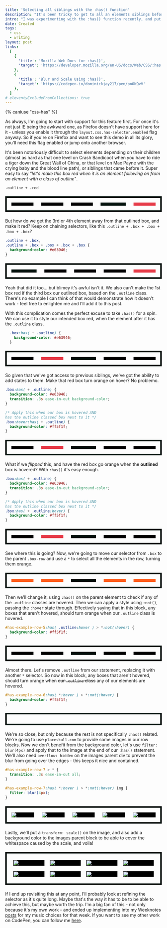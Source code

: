 ```yaml
---
title: 'Selecting all siblings with the :has() function'
description: "It's been tricky to get to all an elements siblings before, but with :has() it's simple!"
intro: "I was experimenting with the :has() function recently, and put together a quick demonstration of how to select all an elements siblings and style them. It ended up being picked by CodePen, so this post is demonstrating how that was put together."
date: Created
tags:
  - css
  - writing
layout: post
links:
  [
    {
      'title': 'Mozilla Web Docs for :has()',
      'target': 'https://developer.mozilla.org/en-US/docs/Web/CSS/:has'
    },
    {
      'title': 'Blur and Scale Using :has()',
      'target': 'https://codepen.io/dominickjay217/pen/poOKQvV'
    },
  ]
# eleventyExcludeFromCollections: true
---
```


{% caniuse "css-has" %}

As always, I'm going to start with support for this feature first. For once it's not just IE being the awkward one, as Firefox doesn't have support here for it - unless you enable it through the `layout.css.has-selector.enabled` flag anyway. So if you're on Firefox and want to see this demo in all its glory, you'll need this flag enabled or jump onto another browser.

It's been notoriously difficult to select elements depending on their children (almost as hard as that one level on Crash Bandicoot when you have to ride a tiger down the Great Wall of China, or that level on Max Payne with the crying baby and the blood line path), or siblings that came before it. Super easy to say _"let's make this box red when it is an element following on from an element with a class of outline"_.

`.outline + .red`

<style>

  .box {
    flex: 1 0 30px;
    height: auto;
    apsect-ratio: 1;
    background-color: black;
  }

  .outline {
    background-color: white;
    border: 5px solid #010f0a;
  }

  #one-red-box .outline + .box,
  .outline + .box + .box + .box + .box {
    background-color: #e63946;
  }

  .box-row {
    display: flex;
    column-gap: 25px;
    margin-block: 20px;
    border: 5px solid #010f0a;
    padding: 15px;
  }

</style>

<div class="box-row" id="one-red-box">
  <div class="box"></div>
  <div class="box"></div>
  <div class="box"></div>
  <div class="box outline"></div>
  <div class="box"></div>
</div>

But how do we get the 3rd or 4th element away from that outlined box, and make it red? Keep on chaining selectors, like this `.outline + .box + .box + .box + .box`?

```css
.outline + .box,
.outline + .box + .box + .box + .box {
  background-color: #e63946;
}
```

<div class="box-row">
  <div class="box outline"></div>
  <div class="box"></div>
  <div class="box"></div>
  <div class="box"></div>
  <div class="box"></div>
</div>

Yeah that did it too....but blimey it's awful isn't it. We also can't make the 1st box red if the third box our outlined box, based on the `.outline` class. There's no example I can think of that would demonstrate how it doesn't work - feel free to enlighten me and I'll add it to this post.

With this complication comes the perfect excuse to take `:has()` for a spin. We can use it to style our intended box red, when the element after it has the `.outline` class.

```css
  .box:has( + .outline) {
    background-color: #e63946;
  }
```

<style>
  #has-example-row .box:has( + .outline) {
    background-color: #e63946;
  }
</style>

<div class="box-row" id="has-example-row">
  <div class="box "></div>
  <div class="box"></div>
  <div class="box outline"></div>
  <div class="box"></div>
  <div class="box"></div>
</div>

So given that we've got access to previous siblings, we've got the ability to add states to them. Make that red box turn orange on hover? No problemo.

```css
.box:has( + .outline) {
  background-color: #e63946;
  transition: .3s ease-in-out background-color;
}

/* Apply this when our box is hovered AND
has the outline classed box next to it */
.box:hover:has( + .outline) {
  background-color: #ff5f1f;
}
```

<style>
  #has-example-row-2 .box:has( + .outline) {
    background-color: #e63946;
    transition: .3s ease-in-out background-color;
  }
  #has-example-row-2 .box:hover:has( + .outline) {
    background-color: #ff5f1f;
  }
</style>

<div class="box-row" id="has-example-row-2">
  <div class="box "></div>
  <div class="box"></div>
  <div class="box outline"></div>
  <div class="box"></div>
  <div class="box"></div>
</div>

What if we _flipped_ this, and have the red box go orange when the **outlined** box is hovered? With `:has()` it's easy enough.

```css
.box:has( + .outline) {
  background-color: #e63946;
  transition: .3s ease-in-out background-color;
}

/* Apply this when our box is hovered AND
has the outline classed box next to it */
.box:has( + .outline:hover) {
  background-color: #ff5f1f;
}
```
<style>
  #has-example-row-3 .box:has( + .outline) {
    background-color: #e63946;
    transition: .3s ease-in-out background-color;
  }
  #has-example-row-3 .box:has( + .outline:hover) {
    background-color: #ff5f1f;
  }
</style>

<div class="box-row" id="has-example-row-3">
  <div class="box "></div>
  <div class="box"></div>
  <div class="box outline"></div>
  <div class="box"></div>
  <div class="box"></div>
</div>

See where this is going? Now, we're going to move our selector from `.box` to the parent `.box-row` and use a `*` to select all the elements in the row, turning them orange.

<style>
  #has-example-row-4 > * {
    background-color: #ff5f1f;
  }
</style>

<div class="box-row" id="has-example-row-4">
  <div class="box "></div>
  <div class="box"></div>
  <div class="box outline"></div>
  <div class="box"></div>
  <div class="box"></div>
</div>

Then we'll change it, using `:has()` on the parent element to check if any of the `.outline` classes are hovered. Then we can apply a style using `:not()`, passing the `:hover` state through. Effectively saying that in this block, any boxes that aren't hovered, should turn orange when our `.outline` class is hovered.

```css
#has-example-row-5:has( .outline:hover ) > *:not(:hover) {
  background-color: #ff5f1f;
}
```

<style>
  #has-example-row-5:has( .outline:hover ) > *:not(:hover) {
    background-color: #ff5f1f;
    transition: .3s ease-in-out background-color;
  }
</style>

<div class="box-row" id="has-example-row-5">
  <div class="box "></div>
  <div class="box"></div>
  <div class="box outline"></div>
  <div class="box"></div>
  <div class="box"></div>
</div>

Almost there. Let's remove `.outline` from our statement, replacing it with another `*` selector. So now in this block, any boxes that aren't hovered, should turn orange when ~~our `.outline` class~~ any of our elements are hovered.

```css
#has-example-row-6:has( *:hover ) > *:not(:hover) {
  background-color: #ff5f1f;
}
```

<style>
  #has-example-row-6 > * {
    transition: .3s ease-in-out background-color;
  }

  #has-example-row-6:has( *:hover ) > *:not(:hover) {
    background-color: #ff5f1f;
  }
</style>

<div class="box-row" id="has-example-row-6">
  <div class="box "></div>
  <div class="box"></div>
  <div class="box"></div>
  <div class="box"></div>
  <div class="box"></div>
</div>

We're so close, but only because the rest is not specifically `:has()` related. We're going to use `placeskull.com` to provide some images in our row blocks. Now we don't benefit from the background color, let's use `filter: blur(4px)` and apply that to the image at the end of our `:has()` statement. We'll also need `overflow: hidden` on the images parent div to prevent the blur from going over the edges - this keeps it nice and contained.

```css
#has-example-row-7 > * {
  transition: .3s ease-in-out all;
}

#has-example-row-7:has( *:hover ) > *:not(:hover) img {
  filter: blur(4px);
}
```

<style>
  #has-example-row-7 > * {
    overflow: hidden;
  }

  #has-example-row-7 > * img{
    transition: .3s ease-in-out all;
  }

  #has-example-row-7:has( *:hover ) > *:not(:hover) img {
    filter: blur(4px);
  }
</style>

<div class="box-row" id="has-example-row-7">
  <div class="box">
    <img src="https://placeskull.com/350/350" />
  </div>
  <div class="box">
    <img src="https://placeskull.com/350/350" />
  </div>
  <div class="box">
    <img src="https://placeskull.com/350/350" />
  </div>
  <div class="box">
    <img src="https://placeskull.com/350/350" />
  </div>
  <div class="box">
    <img src="https://placeskull.com/350/350" />
  </div>
</div>

Lastly, we'll put a `transform: scale()` on the image, and also add a background color to the images parent block to be able to cover the whitespace caused by the scale, and voila!

<style>
  .main-container {
    border: 5px solid #010f0a;
    padding: 20px;
    margin-block: 20px;
    position: relative;
  }

  .has-grid {
    display: grid;
    grid-template-columns: repeat(8, minmax(0, 1fr));
    gap: 1rem;
    place-content: center;
  }

  @media (max-width: 768px) {
    .has-grid {
      grid-template-columns: repeat(4, minmax(0, 1fr));
    }
  }

  .cell {
    grid-column: span 2/span 2;
    overflow: hidden;
    background: black;
  }

  .cell img {
    width: 100%;
    transition: .65s cubic-bezier(0.680, -0.550, 0.265, 1.550) all;
  }

  .has-grid:has( > *:hover ) > *:not(:hover) img {
    filter: blur(4px);
    transform: scale(0.85);
  }

  .attribute {
    position: absolute;
    bottom: -20px;
    left: 0;
    right: 0;
    margin-inline: auto;
    text-align: center;
    max-width: 750px;
    font-family: 'Erode', sans-serif;
  }

  .attribute a {
    font-weight: 500;
  }

  .helpful-hint {
    margin-block: 40px;
    font-size: 1.85rem;
    text-align: center;
    font-family: 'Erode', sans-serif;
  }
</style>

<div class="main-container">
	<div class="has-grid">
		<div class="cell">
			<img src="https://placeskull.com/350/350" />
		</div>
		<div class="cell">
			<img src="https://placeskull.com/350/350" />
		</div>
		<div class="cell">
			<img src="https://placeskull.com/350/350" />
		</div>
		<div class="cell">
			<img src="https://placeskull.com/350/350" />
		</div>
		<div class="cell">
			<img src="https://placeskull.com/350/350" />
		</div>
		<div class="cell">
			<img src="https://placeskull.com/350/350" />
		</div>
		<div class="cell">
			<img src="https://placeskull.com/350/350" />
		</div>
		<div class="cell">
			<img src="https://placeskull.com/350/350" />
		</div>
	</div>
</div>

If I end up revisiting this at any point, I'll probably look at refining the selector as it's quite long. Maybe that's the way it has to be to be able to achieve this, but maybe worth the trip. I'm a big fan of this - not only because it's my own work - and ended up implementing into my Weeknotes <a class="underline hover:no-underline" href="/tags/weeknotes/">posts</a> for my music choices for that week. If you want to see my other work on CodePen, you can follow me <a class="underline hover:no-underline" href="https://codepen.io/dominickjay217">here</a>.